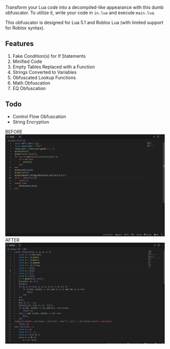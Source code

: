 Transform your Lua code into a decompiled-like appearance with this dumb obfuscator. To utilize it, write your code in `in.lua` and execute `main.lua`.

This obfuscator is designed for Lua 5.1 and Roblox Lua (with limited support for Roblox syntax).

## Features
1. Fake Condition(s) for If Statements
2. Minified Code
3. Empty Tables Replaced with a Function
4. Strings Converted to Variables
5. Obfuscated Lookup Functions
6. Math Obfuscation
5. EQ Obfuscation

## Todo
- Control Flow Obfuscation
- String Encryption

BEFORE
[![BEFORE](https://raw.githubusercontent.com/4ngeI/lua-obfuscator/main/info/before.png "BEFORE")](https://raw.githubusercontent.com/4ngeI/lua-obfuscator/main/info/before.png "BEFORE")
AFTER
[![AFTER](https://raw.githubusercontent.com/4ngeI/lua-obfuscator/main/info/after.png "AFTER")](https://raw.githubusercontent.com/4ngeI/lua-obfuscator/main/info/after.png "AFTER")